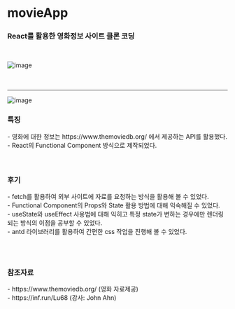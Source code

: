 # movieApp

<h3>React를 활용한 영화정보 사이트 클론 코딩</h3>
<br>

![image](https://user-images.githubusercontent.com/47030781/119231405-ae8fa680-bb5b-11eb-84b7-18754cf6fbac.png)
<br><br><br><hr />
![image](https://user-images.githubusercontent.com/47030781/119231411-b6e7e180-bb5b-11eb-8fff-591c50d5d802.png)

<h3>특징</h3>
- 영화에 대한 정보는 https://www.themoviedb.org/ 에서 제공하는 API를 활용했다.<br>
- React의 Functional Component 방식으로 제작되었다.<br>
<br><br>


<h3>후기</h3>
- fetch를 활용하여 외부 사이트에 자료를 요청하는 방식을 활용해 볼 수 있었다.<br>
- Functional Component의 Props와 State 활용 방법에 대해 익숙해질 수 있었다.<br>
- useState와 useEffect 사용법에 대해 익히고 특정 state가 변하는 경우에만 렌더링 되는 방식의 이점을 공부할 수 있었다.<br>
- antd 라이브러리를 활용하여 간편한 css 작업을 진행해 볼 수 있었다.

<br><br>

<h3>참조자료</h3>
- https://www.themoviedb.org/ (영화 자료제공)<br>
- https://inf.run/Lu68 (강사: John Ahn)
